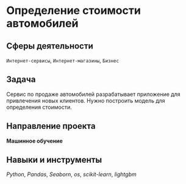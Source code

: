 # Определение стоимости автомобилей  
## Сферы деятельности
`Интернет-сервисы`, `Интернет-магазины`, `Бизнес`

## Задача
Сервис по продаже автомобилей разрабатывает приложение для привлечения новых клиентов. Нужно построить модель для определения стоимости.

## Направление проекта
**Машинное обучение**

## Навыки и инструменты
*Python*, *Pandas*, *Seaborn*, *os*, *scikit-learn*, *lightgbm*